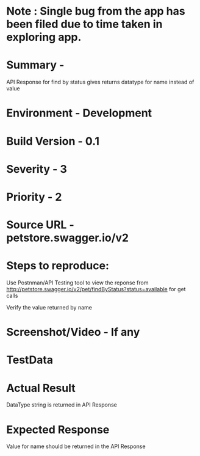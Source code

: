 # Note : Single bug from the app has been filed due to time taken in exploring app.

# Summary - 
API Response for find by status gives returns datatype for name instead of value

# Environment - Development 

# Build Version - 0.1

# Severity - 3

# Priority - 2

# Source URL - petstore.swagger.io/v2

# Steps to reproduce:

Use Postnman/API Testing tool to view the reponse from http://petstore.swagger.io/v2/pet/findByStatus?status=available for get calls

Verify the value returned by name

# Screenshot/Video - If any 

# TestData

# Actual Result

DataType string is returned in API Response

# Expected Response

Value for name should be returned in the API Response
